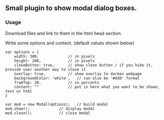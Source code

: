 Small plugin to show modal dialog boxes.
----

### Usage
Download files and link to them in the html head section.

Write some options and content.
(default values shown below)
```
var options = {
	width: 300,  		    // in pixels
	height: 200,  		    // in pixels
	closeButton: true, 	    // show close button / if you hide it, provide user another way to close it
	overlay: true,   	    // show overlay to darken webpage
	backgroundColor: 'white',   // can also be '#ddd' format
	fromTop: 10,   		    // in percents
	content: ""  		    // put in here what you want to be shown, text or html
}	
		
var mod = new Modal(options);	// build modal
mod.show(); 			// display modal
mod.close(); 			// close modal
```
